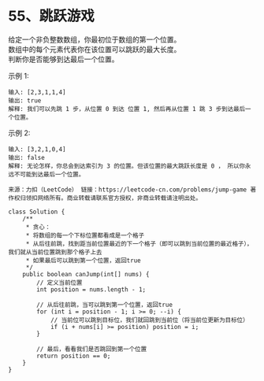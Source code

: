 55、跳跃游戏
===
给定一个非负整数数组，你最初位于数组的第一个位置。<br>
数组中的每个元素代表你在该位置可以跳跃的最大长度。<br>
判断你是否能够到达最后一个位置。<br>

示例 1:<br>
```
输入: [2,3,1,1,4]
输出: true
解释: 我们可以先跳 1 步，从位置 0 到达 位置 1, 然后再从位置 1 跳 3 步到达最后一个位置。
```
示例 2:<br>
```
输入: [3,2,1,0,4]
输出: false
解释: 无论怎样，你总会到达索引为 3 的位置。但该位置的最大跳跃长度是 0 ， 所以你永远不可能到达最后一个位置。
```
``
来源：力扣（LeetCode）
链接：https://leetcode-cn.com/problems/jump-game
著作权归领扣网络所有。商业转载请联系官方授权，非商业转载请注明出处。
``

```
class Solution {
    /**
     * 贪心：
     * 将数组的每一个下标位置都看成是一个格子
     * 从后往前跳，找到距当前位置最近的下一个格子（即可以跳到当前位置的最近格子），我们就从当前位置跳到那个格子上去
     * 如果最后可以跳到第一个位置，返回true
     */
    public boolean canJump(int[] nums) {
        // 定义当前位置
        int position = nums.length - 1;
        
        // 从后往前跳，当可以跳到第一个位置，返回true
        for (int i = position - 1; i >= 0; --i) {
            // 当前位可以跳到目标位，我们就回跳到当前位（将当前位更新为目标位）
            if (i + nums[i] >= position) position = i;
        }
        
        // 最后，看看我们是否跳回到第一个位置
        return position == 0;
    }
}
```

